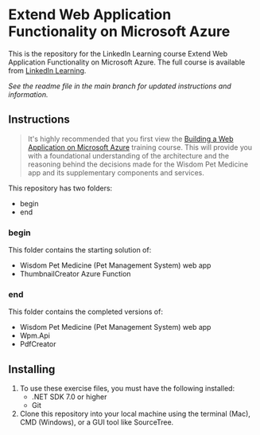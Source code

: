 # Extend Web Application Functionality on Microsoft Azure
This is the repository for the LinkedIn Learning course Extend Web Application Functionality on Microsoft Azure. The full course is available from [LinkedIn Learning][lil-course-url].

_See the readme file in the main branch for updated instructions and information._
## Instructions
> It's highly recommended that you first view the [Building a Web Application on Microsoft Azure][build-webapp-url] training course. This will provide you with a foundational understanding of the architecture and the reasoning behind the decisions made for the Wisdom Pet Medicine app and its supplementary components and services.

This repository has two folders:

- begin
- end

### begin

This folder contains the starting solution of:
- Wisdom Pet Medicine (Pet Management System) web app
- ThumbnailCreator Azure Function

### end

This folder contains the completed versions of:

- Wisdom Pet Medicine (Pet Management System) web app
- Wpm.Api
- PdfCreator

## Installing
1. To use these exercise files, you must have the following installed:
	- .NET SDK 7.0 or higher
	- Git
2. Clone this repository into your local machine using the terminal (Mac), CMD (Windows), or a GUI tool like SourceTree.


[0]: # (Replace these placeholder URLs with actual course URLs)

[lil-course-url]: https://www.linkedin.com/learning/
[lil-thumbnail-url]: http://
[build-webapp-url]: https://github.com/LinkedInLearning/building-a-web-application-on-microsoft-azure-4405955